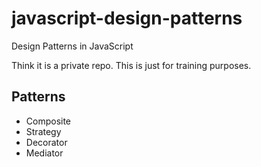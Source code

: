 # javascript-design-patterns
Design Patterns in JavaScript

Think it is a private repo.
This is just for training purposes.

## Patterns
- Composite
- Strategy
- Decorator
- Mediator